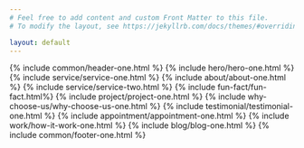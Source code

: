 ```yaml
---
# Feel free to add content and custom Front Matter to this file.
# To modify the layout, see https://jekyllrb.com/docs/themes/#overriding-theme-defaults

layout: default
---
```


{% include common/header-one.html %}
{% include hero/hero-one.html %}
{% include service/service-one.html %}
{% include about/about-one.html %}
{% include service/service-two.html %}
{% include fun-fact/fun-fact.html%}
{% include project/project-one.html %}
{% include why-choose-us/why-choose-us-one.html %}
{% include testimonial/testimonial-one.html %}
{% include appointment/appointment-one.html %}
{% include work/how-it-work-one.html %}
{% include blog/blog-one.html %}
{% include common/footer-one.html %}